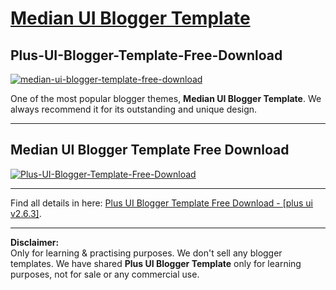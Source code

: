 <h1><a href='https://www.imamuddinwp.com/2024/03/plus-ui-blogger-template-free-download.html'>Median UI Blogger Template</a></h1>
<h2>Plus-UI-Blogger-Template-Free-Download</h2>
<a href="https://imamuddinwp.blogspot.com/2024/03/plus-ui-blogger-template-free-download.html" target="_blank"> <img src="https://github.com/imamuddinwp/Plus-UI-Blogger-Template-Free-Download/blob/main/Plus-UI-Blogger-Template-Free-Download-imamuddinwp.png" alt="median-ui-blogger-template-free-download" /></a>
<p>One of the most popular blogger themes, <strong>Median UI Blogger Template</strong>. We always recommend it for its outstanding and unique design.</p>
<hr>
<h2>Median UI Blogger Template Free Download</h2>
<a href="https://imamuddinwp.blogspot.com/2024/03/median-ui-blogger-template-free-download.html" target="_blank"> <img src="https://github.com/imamuddinwp/Plus-UI-Blogger-Template-Free-Download/blob/main/Plus-UI-Blogger-Template-Free-Download-With-WhatsApp-Chat-Box.png" alt="Plus-UI-Blogger-Template-Free-Download" /></a>
<hr>
<p>Find all details in here: <a href='https://www.imamuddinwp.com/2024/03/plus-ui-blogger-template-free-download.html'>Plus UI Blogger Template Free Download - [plus ui v2.6.3]</a>.</p> <hr>
<p><b>Disclaimer:</b><br>Only for learning & practising purposes. We don't sell any blogger templates. We have shared <b>Plus UI Blogger Template</b> only for learning purposes, not for sale or any commercial use.</p>
